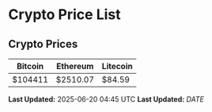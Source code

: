 # Crypto Price List

## Crypto Prices
| Bitcoin | Ethereum | Litecoin |
| ------- | -------- | -------- |
| $104411 | $2510.07 | $84.59 |
**Last Updated:** 2025-06-20 04:45 UTC
**Last Updated:** $DATE$
